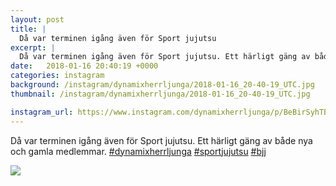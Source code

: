 ```yaml
---
layout: post
title: |
  Då var terminen igång även för Sport jujutsu
excerpt: |
  Då var terminen igång även för Sport jujutsu. Ett härligt gäng av både nya och gamla medlemmar.   
date:   2018-01-16 20:40:19 +0000
categories: instagram
background: /instagram/dynamixherrljunga/2018-01-16_20-40-19_UTC.jpg
thumbnail: /instagram/dynamixherrljunga/2018-01-16_20-40-19_UTC.jpg

instagram_url: https://www.instagram.com/dynamixherrljunga/p/BeBirSyhTB1
---
```

Då var terminen igång även för Sport jujutsu. Ett härligt gäng av både nya och gamla medlemmar. [#dynamixherrljunga](https://www.instagram.com/explore/tags/dynamixherrljunga/) [#sportjujutsu](https://www.instagram.com/explore/tags/sportjujutsu/) [#bjj](https://www.instagram.com/explore/tags/bjj/)



<img src='{{ site.baseurl }}/instagram/dynamixherrljunga/2018-01-16_20-40-19_UTC.jpg' class='img-fluid' />

